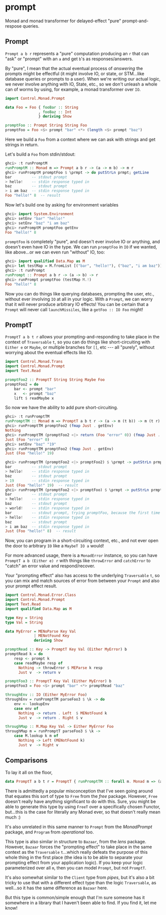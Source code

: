 prompt
======

Monad and monad transformer for delayed-effect "pure" prompt-and-respose
queries.

Prompt
------

`Prompt a b r` represents a "pure" computation producing an `r` that can "ask" or
"prompt" with an `a` and get `b`'s as responses/answers.

By "pure", I mean that the actual eventual process of *answering* the prompts
might be effectful (it might involve IO, or state, or STM...like database
queries or prompts to a user).  When we're writing our actual logic, we never
involve anything with IO, State, etc., so we don't unleash a whole can of
worms by using, for example, a monad transformer over `IO`.

~~~haskell
import Control.Monad.Prompt

data Foo = Foo { fooBar :: String
               , fooBaz :: Int
               } deriving Show

promptFoo :: Prompt String String Foo
promptFoo = Foo <$> prompt "bar" <*> (length <$> prompt "baz")
~~~

Here we build a `Foo` from a context where we can ask with strings and get
strings in return.

Let's build a `Foo` from stdin/stdout:

~~~haskell
ghci> :t runPromptM
runPromptM :: Monad m => Prompt a b r -> (a -> m b) -> m r
ghci> runPromptM promptFoo $ \prmpt -> do putStrLn prmpt; getLine
bar         -- stdout prompt
> hello!    -- stdin response typed in
baz         -- stdout prompt
> i am baz  -- stdin response typed in
Foo "hello!" 8  -- result
~~~

Now let's build one by asking for environment variables

~~~haskell
ghci> import System.Environment
ghci> setEnv "bar" "hello!"
ghci> setEnv "baz" "i am baz"
ghci> runPromptM promptFoo getEnv
Foo "hello!" 8
~~~

`promptFoo` is completely "pure", and doesn't ever involve IO or anything, and
doesn't even have IO in the type.  We can run `promptFoo` in `IO` if we
wanted, like above...or we can even run "without" IO, too:

~~~haskell
ghci> import qualified Data.Map as M
ghci> let testMap = M.fromList [("bar", "hello!"), ("baz", "i am baz")]
ghci> :t runPrompt
runPrompt :: Prompt a b r -> (a -> b) -> r
ghci> runPrompt promptFoo (testMap M.!)
Foo "hello!" 8
~~~

Now you can do things like querying databases, prompting the user, etc.,
without ever involving `IO` at all in your logic.  With a `Prompt`, we can
worry that it will never produce arbitrary IO effects!  You can be certain
that a `Prompt` will never call `launchMissiles`, like a `getFoo :: IO Foo`
might!

PromptT
-------

`PromptT a b t r` allows your prompting-and-responding to take place in the
context of `Traversable` `t`, so you can do things like short-circuiting with
`Either e` or `Maybe`, or multiple branches for `[]`, etc --- all "purely",
without worrying about the eventual effects like IO.

~~~haskell
import Control.Monad.Trans
import Control.Monad.Prompt
import Text.Read

promptFoo2 :: PromptT String String Maybe Foo
promptFoo2 = do
    bar <- prompt "bar"
    x   <- prompt "baz"
    lift $ readMaybe x
~~~

So now we have the ability to add pure short-circuiting.

~~~haskell
ghci> :t runPromptTM
runPromptTM :: Monad m => PromptT a b t r -> (a -> m (t b)) -> m (t r)
ghci> runPromptTM promptFoo2 (fmap Just . getEnv)
Nothing
ghci> runPromptTM (promptFoo2 <|> return (Foo "error" 0)) (fmap Just . getEnv)
Just (Foo "error" 0)
ghci> setEnv "baz" "19"
ghci> runPromptTM promptFoo2 (fmap Just . getEnv)
Just (Foo "hello!" 19)
~~~

~~~haskell
ghci> runPromptTM (promptFoo2 <|> promptFoo2) $ \prmpt -> putStrLn prmpt; Just <$> getLine
bar         -- stdout prompt
> hello!    -- stdin response typed in
baz         -- stdout prompt
> 19        -- stdin response typed in
Just (Foo "hello!" 19)  -- result
ghci> runPromptTM (promptFoo2 <|> promptFoo) $ \prmpt -> putStrLn prmpt; Just <$> getLine
bar         -- stdout prompt
> hello!    -- stdin response typed in
baz         -- stdout prompt
> world!    -- stdin response typed in
bar         -- stdout prompt, trying promptFoo, because the first time failed
> hello!    -- stdin response typed in
baz         -- stdout prompt
> i am baz  -- stdin response typed in
Just (Foo "hello!" 8)  -- result
~~~

Now, you can program in a short-circuiting context, etc., and not ever open
the door to arbitrary `IO` like a `MaybeT IO a` would!

For more advanced usage, there is a `MonadError` instance, so you can have
`PromptT a b (Either e) r` with things like `throwError` and `catchError` to
"catch" an error value and respond/recover.

Your "prompting effect" also has access to the underlying `Traversable` `t`,
so you can mix and match sources of error from between your `Prompt` and also
your prompt effect result.

~~~haskell
import Control.Monad.Error.Class
import Control.Monad.Prompt
import Text.Read
import qualified Data.Map as M

type Key = String
type Val = String

data MyError = MENoParse Key Val
             | MENotFound Key
             deriving Show

promptRead :: Key -> PromptT Key Val (Either MyError) b
promptRead k = do
    resp <- prompt k
    case readMaybe resp of
      Nothing -> throwError $ MEParse k resp
      Just v  -> return v

promptFoo3 :: PromptT Key Val (Either MyError) b
promptFoo3 = Foo <$> prompt "bar" <*> promptRead "baz"

throughEnv :: IO (Either MyError Foo)
throughEnv = runPromptTM parseFoo3 $ \k -> do
    env <- lookupEnv
    case env of
      Nothing -> return . Left  $ MENotFound k
      Just v  -> return . Right $ v

throughMap :: M.Map Key Val -> Either MyError Foo
throughMap m = runPromptT parseFoo3 $ \k ->
    case M.lookup k m of
      Nothing -> Left (MENotFound k)
      Just v  -> Right v
~~~

Comparisons
-----------

To lay it all on the floor,

~~~haskell
data PromptT a b t r = PromptT { runPromptTM :: forall m. Monad m => (a -> m (t b)) -> m (t r) }
~~~

There is admittedly a popular misconception that I've seen going around that
equates this sort of type to `Free` from the *free* package.  However, `Free`
doesn't really have anything significant to do with this.  Sure, you might be
able to generate this type by using `FreeT` over a specifically chosen
Functor, but...this is the case for literally any Monad ever, so that doesn't
really mean much :)

It's also unrelated in this same manner to `Prompt` from the *MonadPrompt*
package, and `Program` from *operational* too.

This type is also similar in structure to `Bazaar`, from the *lens* package.
However, `Bazaar` forces the "prompting effect" to take place in the same
context as the `Traversable` `t`...which really defeats the purpose of this
whole thing in the first place (the idea is to be able to separate your
prompting effect from your application logic).  If you keep your logic
parameterized over all `m`, then you can model `Prompt`, but not `PromptT`.

It's also somewhat similar to the `Client` type from *pipes*, but it's also
a bit tricky to use that with a different effect type than the logic
`Traversable`, as well...so it has the same difference as `Bazaar` here.

But this type is common/simple enough that I'm sure someone has it somewhere
in a library that I haven't been able to find.  If you find it, let me know!

